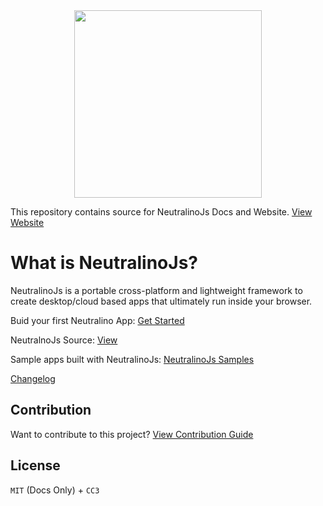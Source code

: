 <div align="center">
  <img src="https://cdn.rawgit.com/neutralinojs/neutralinojs.github.io/b667f2c2/docs/nllogo.png" style="width:300px;"/>
</div>

This repository contains source for NeutralinoJs Docs and Website. [View Website](https://neutralinojs.github.io)

# What is NeutralinoJs?
NeutralinoJs is a portable cross-platform and lightweight framework to create desktop/cloud based apps that ultimately run inside your browser.

Buid your first Neutralino App: [Get Started](https://neutralinojs.github.io/docs/#/gettingstarted/quickstart)

NeutralnoJs Source: [View](https://github.com/neutralinojs/neutralinojs)

Sample apps built with NeutralinoJs: [NeutralinoJs Samples](https://github.com/neutralinojs/neutralinojs-samples)

[Changelog](https://neutralino.js.org/docs/#/other/changelog)

## Contribution
Want to contribute to this project? [View Contribution Guide](contribution.md)

## License
`MIT` (Docs Only) + `CC3`

